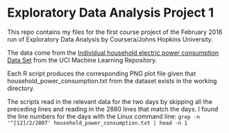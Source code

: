 # Exploratory Data Analysis Project 1

This repo contains my files for the first course project of the February 2016 run of Exploratory Data Analysis by Coursera/Johns Hopkins University.

The data come from the [Individual household electric power consumption Data Set](https://archive.ics.uci.edu/ml/datasets/Individual+household+electric+power+consumption) from the UCI Machine Learning Repository.

Each R script produces the corresponding PNG plot file given that household\_power\_consumption.txt from the dataset exists in the working directory.

The scripts read in the relevant data for the two days by skipping all the preceding lines and reading in the 2880 lines that match the days. I found the line numbers for the days with the Linux command line:
`grep -n '^[12]/2/2007' household_power_consumption.txt | head -n 1`
